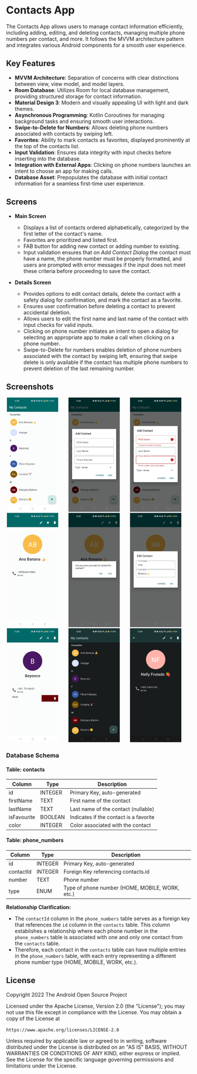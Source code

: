 # Contacts App
The Contacts App allows users to manage contact information efficiently, including adding, editing, and deleting contacts, managing multiple phone numbers per contact, and more. It follows the MVVM architecture pattern and integrates various Android components for a smooth user experience.

## Key Features
* **MVVM Architecture**: Separation of concerns with clear distinctions between view, view model, and model layers.
* **Room Database**: Utilizes Room for local database management, providing structured storage for contact information.
* __Material Design 3__: Modern and visually appealing UI with light and dark themes.
* __Asynchronous Programming__: Kotlin Coroutines for managing background tasks and ensuring smooth user interactions.
* __Swipe-to-Delete for Numbers__: Allows deleting phone numbers associated with contacts by swiping left.
* __Favorites__: Ability to mark contacts as favorites, displayed prominently at the top of the contacts list.
* __Input Validation__: Ensures data integrity with input checks before inserting into the database.
* __Integration with External Apps__: Clicking on phone numbers launches an intent to choose an app for making calls.
* __Database Asset__: Prepopulates the database with initial contact information for a seamless first-time user experience.


## Screens
* **Main Screen**
  * Displays a list of contacts ordered alphabetically, categorized by the first letter of the contact's name.
  * Favorites are prioritized and listed first.
  * FAB button for adding new contact or adding number to existing.
  * Input validation ensures that on _Add Contact Dialog_ the contact must have a name, the phone number must be properly formatted, and users are prompted with error messages if the input does not meet these criteria before proceeding to save the contact.
 
* **Details Screen**
  * Provides options to edit contact details, delete the contact with a safety dialog for confirmation, and mark the contact as a favorite.
  * Ensures user confirmation before deleting a contact to prevent accidental deletion.
  * Allows users to edit the first name and last name of the contact with input checks for valid inputs.
  * Clicking on phone number initiates an intent to open a dialog for selecting an appropriate app to make a call when clicking on a phone number.
  * Swipe-to-Delete for numbers enables deletion of phone numbers associated with the contact by swiping left, ensuring that swipe delete is only available if the contact has multiple phone numbers to prevent deletion of the last remaining number.

## Screenshots
<div align="center">
    <img src="/screenshots/main_screen_light.jpg?raw=true" width="140px"</img> 
    <img height="0" width="20px">
    <img src="/screenshots/add_contact_dialog.jpg?raw=true" width="140px"</img> 
    <img height="0" width="20px">
    <img src="/screenshots/add_contact_field_errors.jpg?raw=true" width="140px"</img> 
    <img height="0" width="20px">
    <img src="/screenshots/details_screen.jpg?raw=true" width="140px"</img> 
    <img height="0" width="20px">
    <img src="/screenshots/delete_contact_dialog.jpg?raw=true" width="140px"</img> 
    <img height="0" width="20px">
    <img src="/screenshots/edit_contact.jpg?raw=true" width="140px"</img> 
    <img height="0" width="20px">
    <img src="/screenshots/slide_delete.jpg?raw=true" width="140px"</img> 
    <img height="0" width="20px">
    <img src="/screenshots/main_screen_dark.jpg?raw=true" width="140px"</img> 
    <img height="0" width="20px">
    <img src="/screenshots/details_screen_dark.jpg?raw=true" width="140px"</img> 
    <img height="0" width="20px">
</div>

### Database Schema

#### Table: contacts

| Column      | Type      | Description                      |
|-------------|-----------|----------------------------------|
| id          | INTEGER   | Primary Key, auto-generated       |
| firstName   | TEXT      | First name of the contact         |
| lastName    | TEXT      | Last name of the contact (nullable)|
| isFavourite | BOOLEAN   | Indicates if the contact is a favorite |
| color       | INTEGER   | Color associated with the contact |

#### Table: phone_numbers

| Column      | Type      | Description                      |
|-------------|-----------|----------------------------------|
| id          | INTEGER   | Primary Key, auto-generated       |
| contactId   | INTEGER   | Foreign Key referencing contacts.id |
| number      | TEXT      | Phone number                      |
| type        | ENUM      | Type of phone number (HOME, MOBILE, WORK, etc.) |

**Relationship Clarification:**
- The `contactId` column in the `phone_numbers` table serves as a foreign key that references the `id` column in the `contacts` table. This column establishes a relationship where each phone number in the `phone_numbers` table is associated with one and only one contact from the `contacts` table.
- Therefore, each contact in the `contacts` table can have multiple entries in the `phone_numbers` table, with each entry representing a different phone number type (HOME, MOBILE, WORK, etc.).


## License
Copyright 2022 The Android Open Source Project

Licensed under the Apache License, Version 2.0 (the "License");
you may not use this file except in compliance with the License.
You may obtain a copy of the License at

    https://www.apache.org/licenses/LICENSE-2.0

Unless required by applicable law or agreed to in writing, software
distributed under the License is distributed on an "AS IS" BASIS,
WITHOUT WARRANTIES OR CONDITIONS OF ANY KIND, either express or implied.
See the License for the specific language governing permissions and
limitations under the License.
